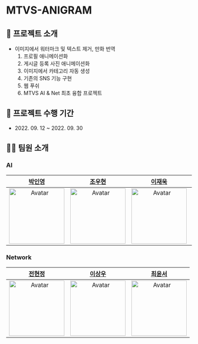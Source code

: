 # MTVS-ANIGRAM

## 📌 프로젝트 소개

- 이미지에서 워터마크 및 텍스트 제거, 만화 번역
  1. 프로필 애니메이션화
  2. 게시글 등록 사진 애니메이션화
  3. 이미지에서 카테고리 자동 생성
  4. 기존의 SNS 기능 구현
  5. 웹 푸쉬
  6. MTVS AI & Net 최초 융합 프로젝트


## 📅 프로젝트 수행 기간

- 2022\. 09. 12 ~ 2022. 09. 30

## 🧑‍🚀 팀원 소개

### AI

|[박인영](https://github.com/PIYoung)|[조우현](https://github.com/chowoohyun)|[이재욱](https://github.com/jvvook)|[박주희](https://github.com/juliajh)|
| :----: | :----: | :----: | :----: |
| <a href="https://github.com/PIYoung"><img src="https://avatars.githubusercontent.com/u/49637184?v=4" alt="Avatar" width="150px" /></a> | <a href="https://github.com/chowoohyun"><img src="https://avatars.githubusercontent.com/u/67001050?v=4" alt="Avatar" width="150px" /></a> | <a href="https://github.com/jvvook"><img src="https://avatars.githubusercontent.com/u/24962972?v=4" alt="Avatar" width="150px" /></a> | <a href="https://github.com/juliajh"><img src="https://avatars.githubusercontent.com/u/54497150?v=4" alt="Avatar" width="150px" /></a> |

### Network

|[전현정](https://github.com/hyunjungjeon)|[이상우](https://github.com/mungjin4966)|[최윤서](https://github.com/YSChoi123)|
| :---: | :---: | :---: |
| <a href="https://github.com/hyunjungjeon"><img src="https://avatars.githubusercontent.com/u/70558461?v=4" alt="Avatar" width="150px" /></a> | <a href="https://github.com/mungjin4966"><img src="https://avatars.githubusercontent.com/u/67566068?v=4" alt="Avatar" width="150px" /></a> | <a href="https://github.com/YSChoi123"><img src="https://avatars.githubusercontent.com/u/73926427?v=4" alt="Avatar" width="150px" /></a> |
